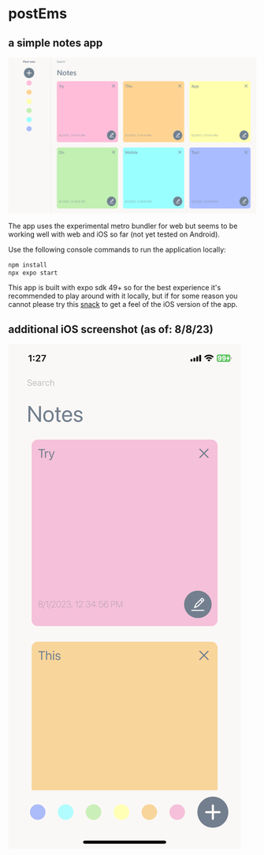 # postEms

## a simple notes app

![Screenshot of web app](/docs/images/postems-web-screenshot-8-8.PNG?raw=true "Responsive web version")

The app uses the experimental metro bundler for web but seems to be working well with web and iOS so far (not yet tested on Android).

Use the following console commands to run the application locally:

```
npm install
npx expo start
```

This app is built with expo sdk 49+ so for the best experience it's recommended to play around with it locally, but if for some reason you cannot please try this [snack](https://snack.expo.dev/@mdpolky/postems) to get a feel of the iOS version of the app.

## additional iOS screenshot (as of: 8/8/23)

![Screenshot of ios app](/docs/images/postems-ios-screenshot-8-8.PNG "iOS version")
